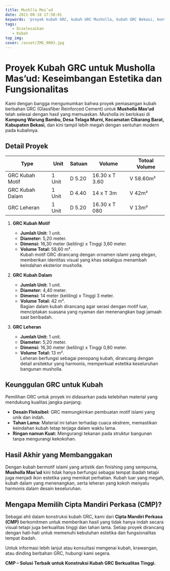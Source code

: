 ```yaml
---
title: Mushlla Mas’ud
date: 2021-08-18 17:58:01
keywords: 'proyek kubah GRC, kubah GRC Musholla, kubah GRC Bekasi, kontraktor kubah GRC, jasa pembuatan kubah GRC, kubah GRC modern, keunggulan kubah GRC, kubah motif islami'
tags: 
   - Diselesaikan
   - Kubah
top_img:
cover: /asset/IMG_9003.jpg
---
```


# **Proyek Kubah GRC untuk Musholla Mas’ud: Keseimbangan Estetika dan Fungsionalitas**  

Kami dengan bangga mengumumkan bahwa proyek pemasangan kubah berbahan GRC (Glassfiber Reinforced Cement) untuk **Musholla Mas’ud** telah selesai dengan hasil yang memuaskan. Musholla ini berlokasi di **Kampung Warung Bambu, Desa Telaga Murni, Kecamatan Cikarang Barat, Kabupaten Bekasi**, dan kini tampil lebih megah dengan sentuhan modern pada kubahnya.  

## **Detail Proyek**  

|       Type      |  Unit  | Satuan |   Volume    | Totoal Volume |
| --------------- | ------ | ------ | ----------- | ------------- |
| GRC Kubah Motif | 1 Unit | D 5.20 | 16.30 x T 3.60 | V 58.60m² |
| GRC Kubah Dalam | 1 Unit | D 4.40 | 14 x T 3m | V 42m² |
| GRC Leheran | 1 Unit | D 5.20 | 16.30 x T 080 | V 13m² |

1. **GRC Kubah Motif**  
   - **Jumlah Unit:** 1 unit.  
   - **Diameter:** 5,20 meter.  
   - **Dimensi:** 16,30 meter (keliling) x Tinggi 3,60 meter.  
   - **Volume Total:** 58,60 m².  
   Kubah motif GRC dirancang dengan ornamen islami yang elegan, memberikan identitas visual yang khas sekaligus menambah keindahan eksterior musholla.  

2. **GRC Kubah Dalam**  
   - **Jumlah Unit:** 1 unit.  
   - **Diameter:** 4,40 meter.  
   - **Dimensi:** 14 meter (keliling) x Tinggi 3 meter.  
   - **Volume Total:** 42 m².  
   Bagian dalam kubah dirancang agar serasi dengan motif luar, menciptakan suasana yang nyaman dan menenangkan bagi jamaah saat beribadah.  

3. **GRC Leheran**  
   - **Jumlah Unit:** 1 unit.  
   - **Diameter:** 5,20 meter.  
   - **Dimensi:** 16,30 meter (keliling) x Tinggi 0,80 meter.  
   - **Volume Total:** 13 m².  
   Leheran berfungsi sebagai penopang kubah, dirancang dengan detail arsitektur yang harmonis, memperkuat estetika keseluruhan bangunan musholla.  

## **Keunggulan GRC untuk Kubah**  
Pemilihan GRC untuk proyek ini didasarkan pada kelebihan material yang mendukung kualitas jangka panjang:  
- **Desain Fleksibel:** GRC memungkinkan pembuatan motif islami yang unik dan indah.  
- **Tahan Lama:** Material ini tahan terhadap cuaca ekstrem, memastikan keindahan kubah tetap terjaga dalam waktu lama.  
- **Ringan namun Kuat:** Mengurangi tekanan pada struktur bangunan tanpa mengurangi kekokohan.  

## **Hasil Akhir yang Membanggakan**  
Dengan kubah bermotif islami yang artistik dan finishing yang sempurna, **Musholla Mas’ud** kini tidak hanya berfungsi sebagai tempat ibadah tetapi juga menjadi ikon estetika yang memikat perhatian. Kubah luar yang megah, kubah dalam yang menenangkan, serta leheran yang kokoh menyatu harmonis dalam desain keseluruhan.  

## **Mengapa Memilih Cipta Mandiri Perkasa (CMP)?**  
Sebagai ahli dalam konstruksi kubah GRC, kami dari **Cipta Mandiri Perkasa (CMP)** berkomitmen untuk memberikan hasil yang tidak hanya indah secara visual tetapi juga berkualitas tinggi dan tahan lama. Setiap proyek dirancang dengan hati-hati untuk memenuhi kebutuhan estetika dan fungsionalitas tempat ibadah.  

Untuk informasi lebih lanjut atau konsultasi mengenai kubah, krawangan, atau dinding berbahan GRC, hubungi kami segera.  

**CMP – Solusi Terbaik untuk Konstruksi Kubah GRC Berkualitas Tinggi.**
